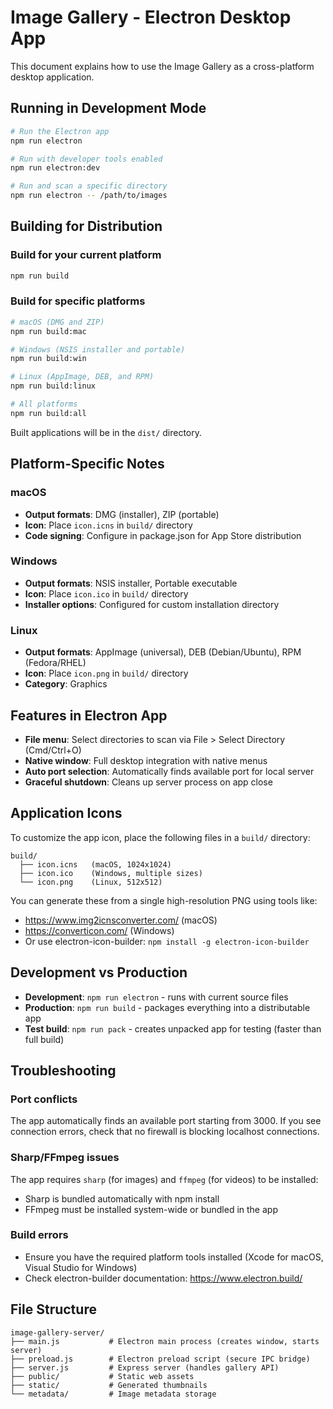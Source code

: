# Image Gallery - Electron Desktop App

This document explains how to use the Image Gallery as a cross-platform desktop application.

## Running in Development Mode

```bash
# Run the Electron app
npm run electron

# Run with developer tools enabled
npm run electron:dev

# Run and scan a specific directory
npm run electron -- /path/to/images
```

## Building for Distribution

### Build for your current platform
```bash
npm run build
```

### Build for specific platforms
```bash
# macOS (DMG and ZIP)
npm run build:mac

# Windows (NSIS installer and portable)
npm run build:win

# Linux (AppImage, DEB, and RPM)
npm run build:linux

# All platforms
npm run build:all
```

Built applications will be in the `dist/` directory.

## Platform-Specific Notes

### macOS
- **Output formats**: DMG (installer), ZIP (portable)
- **Icon**: Place `icon.icns` in `build/` directory
- **Code signing**: Configure in package.json for App Store distribution

### Windows
- **Output formats**: NSIS installer, Portable executable
- **Icon**: Place `icon.ico` in `build/` directory
- **Installer options**: Configured for custom installation directory

### Linux
- **Output formats**: AppImage (universal), DEB (Debian/Ubuntu), RPM (Fedora/RHEL)
- **Icon**: Place `icon.png` in `build/` directory
- **Category**: Graphics

## Features in Electron App

- **File menu**: Select directories to scan via File > Select Directory (Cmd/Ctrl+O)
- **Native window**: Full desktop integration with native menus
- **Auto port selection**: Automatically finds available port for local server
- **Graceful shutdown**: Cleans up server process on app close

## Application Icons

To customize the app icon, place the following files in a `build/` directory:

```
build/
  ├── icon.icns   (macOS, 1024x1024)
  ├── icon.ico    (Windows, multiple sizes)
  └── icon.png    (Linux, 512x512)
```

You can generate these from a single high-resolution PNG using tools like:
- https://www.img2icnsconverter.com/ (macOS)
- https://converticon.com/ (Windows)
- Or use electron-icon-builder: `npm install -g electron-icon-builder`

## Development vs Production

- **Development**: `npm run electron` - runs with current source files
- **Production**: `npm run build` - packages everything into a distributable app
- **Test build**: `npm run pack` - creates unpacked app for testing (faster than full build)

## Troubleshooting

### Port conflicts
The app automatically finds an available port starting from 3000. If you see connection errors, check that no firewall is blocking localhost connections.

### Sharp/FFmpeg issues
The app requires `sharp` (for images) and `ffmpeg` (for videos) to be installed:
- Sharp is bundled automatically with npm install
- FFmpeg must be installed system-wide or bundled in the app

### Build errors
- Ensure you have the required platform tools installed (Xcode for macOS, Visual Studio for Windows)
- Check electron-builder documentation: https://www.electron.build/

## File Structure

```
image-gallery-server/
├── main.js           # Electron main process (creates window, starts server)
├── preload.js        # Electron preload script (secure IPC bridge)
├── server.js         # Express server (handles gallery API)
├── public/           # Static web assets
├── static/           # Generated thumbnails
└── metadata/         # Image metadata storage
```
